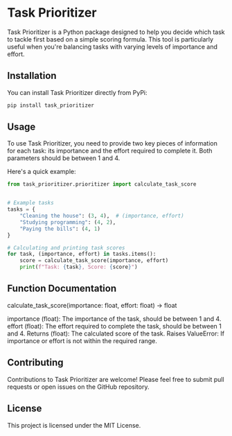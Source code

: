 # Task Prioritizer

Task Prioritizer is a Python package designed to help you decide which task to tackle first based on a simple scoring formula. This tool is particularly useful when you're balancing tasks with varying levels of importance and effort.

## Installation

You can install Task Prioritizer directly from PyPi:

```bash
pip install task_prioritizer
```

## Usage

To use Task Prioritizer, you need to provide two key pieces of information for each task: its importance and the effort required to complete it. Both parameters should be between 1 and 4.

Here's a quick example:

```python
from task_prioritizer.prioritizer import calculate_task_score


# Example tasks
tasks = {
    "Cleaning the house": (3, 4),  # (importance, effort)
    "Studying programming": (4, 2),
    "Paying the bills": (4, 1)
}

# Calculating and printing task scores
for task, (importance, effort) in tasks.items():
    score = calculate_task_score(importance, effort)
    print(f"Task: {task}, Score: {score}")
```

## Function Documentation

calculate_task_score(importance: float, effort: float) -> float

importance (float): The importance of the task, should be between 1 and 4.
effort (float): The effort required to complete the task, should be between 1 and 4.
Returns (float): The calculated score of the task.
Raises ValueError: If importance or effort is not within the required range.


## Contributing

Contributions to Task Prioritizer are welcome! Please feel free to submit pull requests or open issues on the GitHub repository.

## License

This project is licensed under the MIT License.